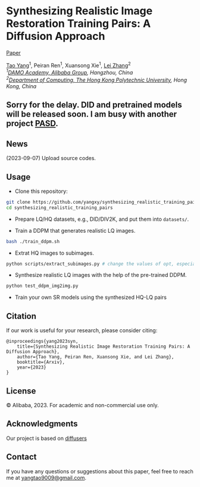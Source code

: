 # Synthesizing Realistic Image Restoration Training Pairs: A Diffusion Approach

[Paper](https://arxiv.org/abs/2303.06994)

[Tao Yang](https://cg.cs.tsinghua.edu.cn/people/~tyang)<sup>1</sup>, Peiran Ren<sup>1</sup>, Xuansong Xie<sup>1</sup>, [Lei Zhang](https://www4.comp.polyu.edu.hk/~cslzhang)<sup>2</sup>  
_<sup>1</sup>[DAMO Academy, Alibaba Group](https://damo.alibaba.com), Hangzhou, China_  
_<sup>2</sup>[Department of Computing, The Hong Kong Polytechnic University](http://www.comp.polyu.edu.hk), Hong Kong, China_

## Sorry for the delay. DID and pretrained models will be released soon. I am busy with another project [PASD](https://github.com/yangxy/PASD).

## News
(2023-09-07) Upload source codes.

## Usage
- Clone this repository:
```bash
git clone https://github.com/yangxy/synthesizing_realistic_training_pairs.git
cd synthesizing_realistic_training_pairs
```

- Prepare LQ/HQ datasets, e.g., DID/DIV2K, and put them into ``datasets/``.

- Train a DDPM that generates realistic LQ images.
```bash
bash ./train_ddpm.sh
```

- Extrat HQ images to subimages.
```bash
python scripts/extract_subimages.py # change the values of opt, especially opt['input_folder']/opt['save_folder'] accordingly
```

- Synthesize realistic LQ images with the help of the pre-trained DDPM.
```bash
python test_ddpm_img2img.py
```

- Train your own SR models using the synthesized HQ-LQ pairs

## Citation
If our work is useful for your research, please consider citing:

    @inproceedings{yang2023syn,
	    title={Synthesizing Realistic Image Restoration Training Pairs: A Diffusion Approach},
	    author={Tao Yang, Peiran Ren, Xuansong Xie, and Lei Zhang},
	    booktitle={Arxiv},
	    year={2023}
    }
    
## License
© Alibaba, 2023. For academic and non-commercial use only.

## Acknowledgments
Our project is based on [diffusers](https://github.com/huggingface/diffusers)

## Contact
If you have any questions or suggestions about this paper, feel free to reach me at yangtao9009@gmail.com.
